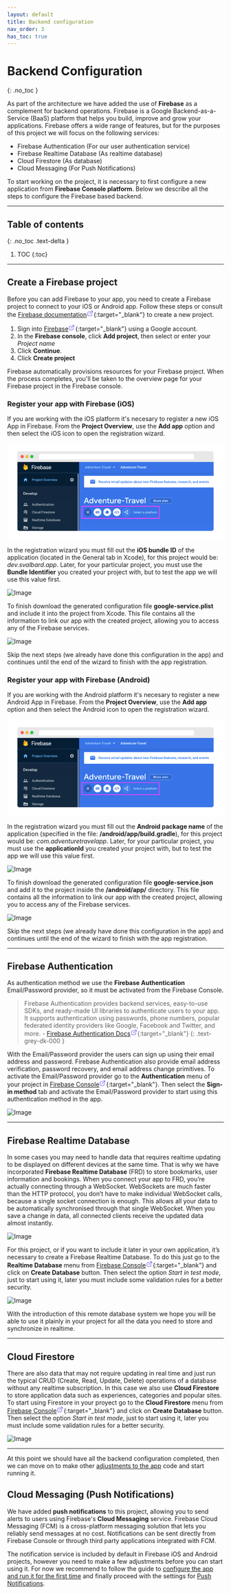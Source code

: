 ```yaml
---
layout: default
title: Backend configuration
nav_order: 3
has_toc: true
---
```

# Backend Configuration
{: .no_toc }

As part of the architecture we have added the use of **Firebase** as a complement for backend operations. Firebase is a Google Backend-as-a-Service (BaaS) platform that helps you build, improve and grow your applications. Firebase offers a wide range of features, but for the purposes of this project we will focus on the following services:

* Firebase Authentication (For our user authentication service)
* Firebase Realtime Database (As realtime database)
* Cloud Firestore (As database)
* Cloud Messaging (For Push Notifications)

To start working on the project, it is necessary to first configure a new application from **Firebase Console platform**. Below we describe all the steps to configure the Firebase based backend.

---

## Table of contents
{: .no_toc .text-delta }

1. TOC
{:toc}

---
## Create a Firebase project

Before you can add Firebase to your app, you need to create a Firebase project to connect to your iOS or Android app. Follow these steps or consult the [Firebase documentation![icon](/images/ext-link.png)](https://firebase.google.com/docs?authuser=0){:target="_blank"} to create a new project.

1. Sign into [Firebase![icon](/images/ext-link.png)](https://console.firebase.google.com){:target="_blank"} using a Google account.
2. In the **Firebase console**, click **Add project**, then select or enter your *Project name*
3. Click **Continue**.
4. Click **Create project**

Firebase automatically provisions resources for your Firebase project. When the process completes, you'll be taken to the overview page for your Firebase project in the Firebase console.

### Register your app with Firebase (iOS)

If you are working with the iOS platform it's necesary to register a new iOS App in Firebase. From the **Project Overview**, use the **Add app** option and then select the iOS icon to open the registration wizard.

![Image](/images/addApp.png)

In the registration wizard you must fill out the **iOS bundle ID** of the application (located in the General tab in Xcode), for this project would be: _dev.svalbard.app_. Later, for your particular project, you must use the **Bundle Identifier** you created your project with, but to test the app we will use this value first.

![Image](/images/addiOSAppConsole.png)

To finish download the generated configuration file **google-service.plist** and include it into the project from Xcode. This file contains all the information to link our app with the created project, allowing you to access any of the Firebase services.

![Image](/images/downloadPList.png)

Skip the next steps (we already have done this configuration in the app) and continues until the end of the wizard to finish with the app registration.

### Register your app with Firebase (Android)

If you are working with the Android platform it's necesary to register a new Android App in Firebase. From the **Project Overview**, use the **Add app** option and then select the Android icon to open the registration wizard.

![Image](/images/addApp.png)

In the registration wizard you must fill out the **Android package name** of the application (specified in the file: **/android/app/build.gradle**), for this project would be: _com.adventuretravelapp_. Later, for your particular project, you must use the **applicationId** you created your project with, but to test the app we will use this value first.

![Image](/images/addAndroidApp.png)

To finish download the generated configuration file **google-service.json** and add it to the project inside the **/android/app/** directory. This file contains all the information to link our app with the created project, allowing you to access any of the Firebase services.

![Image](/images/downloadJson.png)

Skip the next steps (we already have done this configuration in the app) and continues until the end of the wizard to finish with the app registration.

---
## Firebase Authentication

As authentication method we use the **Firebase Authentication** Email/Password provider, so it must be activated from the Firebase Console.

> Firebase Authentication provides backend services, easy-to-use SDKs, and ready-made UI libraries to authenticate users to your app. It supports authentication using passwords, phone numbers, popular federated identity providers like Google, Facebook and Twitter, and more. - [Firebase Authentication Docs![icon](/images/ext-link.png)](https://firebase.google.com/docs/auth){:target="_blank"}
{: .text-grey-dk-000 }

With the Email/Password provider the users can sign up using their email address and password. Firebase Authentication also provide email address verification, password recovery, and email address change primitives. To activate the Email/Password provider go to the **Authentication** menu of your project in [Firebase Console![icon](/images/ext-link.png)](https://console.firebase.google.com){:target="_blank"}. Then select the **Sign-in method** tab and activate the Email/Password provider to start using this authentication method in the app.

![Image](/images/FirebaseAuthentication.png)

---
## Firebase Realtime Database

In some cases you may need to handle data that requires realtime updating to be displayed on different devices at the same time. That is why we have incorporated **Firebase Realtime Database** (FRD) to store bookmarks, user information and bookings. When you connect your app to FRD, you’re actually connecting through a WebSocket. WebSockets are much faster than the HTTP protocol, you don’t have to make individual WebSocket calls, because a single socket connection is enough. This allows all your data to be automatically synchronised through that single WebSocket. When you save a change in data, all connected clients receive the updated data almost instantly.

![Image](/images/firebaseRealtimeDatabase.png)

For this project, or if you want to include it later in your own application, it’s necessary to create a Firebase Realtime Database. To do this just go to the **Realtime Database** menu from [Firebase Console![icon](/images/ext-link.png)](https://console.firebase.google.com){:target="_blank"} and click on **Create Database** button. Then select the option _Start in test mode_, just to start using it, later you must include some validation rules for a better security.

![Image](/images/CreatingFirebaseDB.png)

With the introduction of this remote database system we hope you will be able to use it plainly in your project for all the data you need to store and synchronize in realtime.

---
## Cloud Firestore

There are also data that may not require updating in real time and just run the typical CRUD (Create, Read, Update, Delete) operations of a database without any realtime subscription. In this case we also use **Cloud Firestore** to store application data such as experiences, categories and popular sites. To start using Firestore in your proyect go to the **Cloud Firestore** menu from [Firebase Console![icon](/images/ext-link.png)](https://console.firebase.google.com){:target="_blank"} and click on **Create Database** button. Then select the option _Start in test mode_, just to start using it, later you must include some validation rules for a better security.

![Image](/images/CreatingFirestoreDB.png)

---
At this point we should have all the backend configuration completed, then we can move on to make other [adjustments to the app](/docs/app-config) code and start running it.

## Cloud Messaging (Push Notifications)

We have added **push notifications** to this project, allowing you to send alerts to users using Firebase's **Cloud Messaging** service. Firebase Cloud Messaging (FCM) is a cross-platform messaging solution that lets you reliably send messages at no cost. Notifications can be sent directly from Firebase Console or through third party applications integrated with FCM.

The notification service is included by default in Firebase iOS and Android projects, however you need to make a few adjustments before you can start using it. For now we recommend to follow the guide to [configure the app and run it for the first time](/docs/app-config) and finally proceed with the settings for [Push Notifications](/docs/push-notifications).